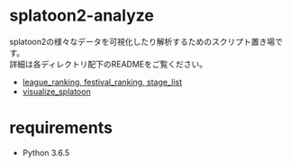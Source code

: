 splatoon2-analyze
====

splatoon2の様々なデータを可視化したり解析するためのスクリプト置き場です。  
詳細は各ディレクトリ配下のREADMEをご覧ください。

* [league_ranking, festival_ranking, stage_list](./collect_splatoon_data/README.md)  
* [visualize_splatoon](./visualize_splatoon/README.md)

# requirements

* Python 3.6.5
